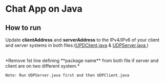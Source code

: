 # Chat App on Java

## How to run 

Update **clientAddress** and **serverAddress** to the IPv4/IPv6 of your client and server systems in both files:(<a href="https://github.com/Jwaladeep/ChatApp/blob/master/ChattingApp/src/chattingApp/UDPClient.java" target="_blank">UPDClient.java</a> & <a href="" target="_blank">UDPServer.java </a>)

<br>
*Remove 1st line defining **package name** from both file if server and client are on two different system.*
<br>

<code>
Note: Run UDPServer.java first and then UDPClient.java
</code>
